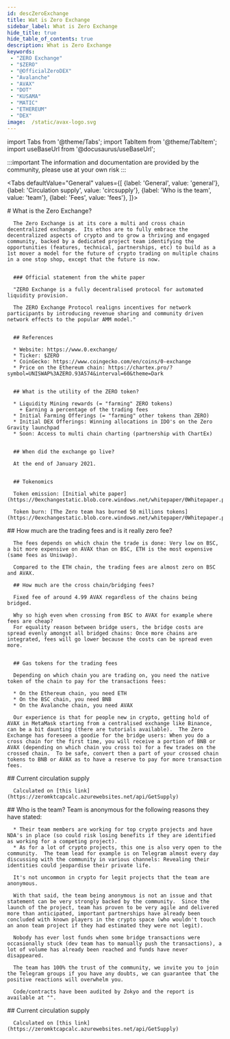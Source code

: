 ```yaml
---
id: descZeroExchange
title: Wat is Zero Exchange
sidebar_label: What is Zero Exchange
hide_title: true
hide_table_of_contents: true
description: What is Zero Exchange
keywords:
 - "ZERO Exchange"
 - "$ZERO"
 - "@OfficialZeroDEX"
 - "Avalanche"
 - "AVAX"
 - "DOT"
 - "KUSAMA"
 - "MATIC"
 - "ETHEREUM"
 - "DEX"
image:  /static/avax-logo.svg
---
```


import Tabs from '@theme/Tabs';
import TabItem from '@theme/TabItem';
import useBaseUrl from '@docusaurus/useBaseUrl';

:::important
The information and documentation are provided by the community, please use at your own risk
:::


<Tabs
  defaultValue="General"
  values={[
    {label: 'General', value: 'general'},
    {label: 'Circulation supply', value: 'circsupply'},
    {label: 'Who is the team', value: 'team'},
    {label: 'Fees', value: 'fees'},
  ]}>  

  <TabItem value="General">
      # What is the Zero Exchange?

      The Zero Exchange is at its core a multi and cross chain decentralized exchange.  Its ethos are to fully embrace the decentralized aspects of crypto and to grow a thriving and engaged community, backed by a dedicated project team identifying the opportunities (features, technical, partnerships, etc) to build as a 1st mover a model for the future of crypto trading on multiple chains in a one stop shop, except that the future is now.


      ### Official statement from the white paper

      "ZERO Exchange is a fully decentralised protocol for automated liquidity provision.

      The ZERO Exchange Protocol realigns incentives for network participants by introducing revenue sharing and community driven network effects to the popular AMM model."


      ## References

      * Website: https://www.0.exchange/
      * Ticker: $ZERO
      * CoinGecko: https://www.coingecko.com/en/coins/0-exchange
      * Price on the Ethereum chain: https://chartex.pro/?symbol=UNISWAP%3AZERO.93A574&interval=60&theme=Dark


      ## What is the utility of the ZERO token?

      * Liquidity Mining rewards (= "farming" ZERO tokens)
        + Earning a percentage of the trading fees
      * Initial Farming Offerings (= "farming" other tokens than ZERO)
      * Initial DEX Offerings: Winning allocations in IDO's on the Zero Gravity launchpad
      * Soon: Access to multi chain charting (partnership with ChartEx)


      ## When did the exchange go live?

      At the end of January 2021.


      ## Tokenomics

      Token emission: [Initial white paper](https://0exchangestatic.blob.core.windows.net/whitepaper/0Whitepaper.pdf)

      Token burn: [The Zero team has burned 50 millions tokens](https://0exchangestatic.blob.core.windows.net/whitepaper/0Whitepaper.pdf)

  </TabItem>


  <TabItem value="fees">
      ## How much are the trading fees and is it really zero fee?

      The fees depends on which chain the trade is done: Very low on BSC, a bit more expensive on AVAX than on BSC, ETH is the most expensive (same fees as Uniswap).

      Compared to the ETH chain, the trading fees are almost zero on BSC and AVAX.

      ## How much are the cross chain/bridging fees?

      Fixed fee of around 4.99 AVAX regardless of the chains being bridged.

      Why so high even when crossing from BSC to AVAX for example where fees are cheap?
      For equality reason between bridge users, the bridge costs are spread evenly amongst all bridged chains: Once more chains are integrated, fees will go lower because the costs can be spread even more.


      ## Gas tokens for the trading fees

      Depending on which chain you are trading on, you need the native token of the chain to pay for the transactions fees:

      * On the Ethereum chain, you need ETH
      * On the BSC chain, you need BNB
      * On the Avalanche chain, you need AVAX

      Our experience is that for people new in crypto, getting hold of AVAX in MetaMask starting from a centralised exchange like Binance, can be a bit daunting (there are tutorials available).  The Zero Exchange has foreseen a goodie for the bridge users: When you do a cross chain for the first time, you will receive a portion of BNB or AVAX (depending on which chain you cross to) for a few trades on the crossed chain.  To be safe, convert then a part of your crossed chain tokens to BNB or AVAX as to have a reserve to pay for more transaction fees.


  </TabItem>  

  <TabItem value="circsupply">
      ## Current circulation supply

      Calculated on [this link](https://zeromktcapcalc.azurewebsites.net/api/GetSupply)
  </TabItem>  


  <TabItem value="team">
      ## Who is the team?
      Team is anonymous for the following reasons they have stated:

      * Their team members are working for top crypto projects and have NDA's in place (so could risk losing benefits if they are identified as working for a competing project).
      * As for a lot of crypto projects, this one is also very open to the community.  The team lead for example is on Telegram almost every day discussing with the community in various channels: Revealing their identities could jeopardise their private life.

      It's not uncommon in crypto for legit projects that the team are anonymous.

      With that said, the team being anonymous is not an issue and that statement can be very strongly backed by the community.  Since the launch of the project, team has proven to be very agile and delivered more than anticipated, important partnerships have already been concluded with known players in the crypto space (who wouldn't touch an anon team project if they had estimated they were not legit).

      Nobody has ever lost funds when some bridge transactions were occasionally stuck (dev team has to manually push the transactions), a lot of volume has already been reached and funds have never disappeared.   

      The team has 100% the trust of the community, we invite you to join the Telegram groups if you have any doubts, we can guarantee that the positive reactions will overwhelm you.

      Code/contracts have been audited by Zokyo and the report is available at "".
  </TabItem>  

  <TabItem value="circsupply">
      ## Current circulation supply

      Calculated on [this link](https://zeromktcapcalc.azurewebsites.net/api/GetSupply)
  </TabItem>  

</Tabs>
